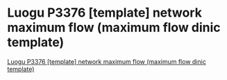 # Luogu P3376 [template] network maximum flow (maximum flow dinic template)
[Luogu P3376 [template] network maximum flow (maximum flow dinic template)](https://aiwithcloud.com/2022/09/15/luogu_p3376_template_network_maximum_flow_maximum_flow_dinic_template/)